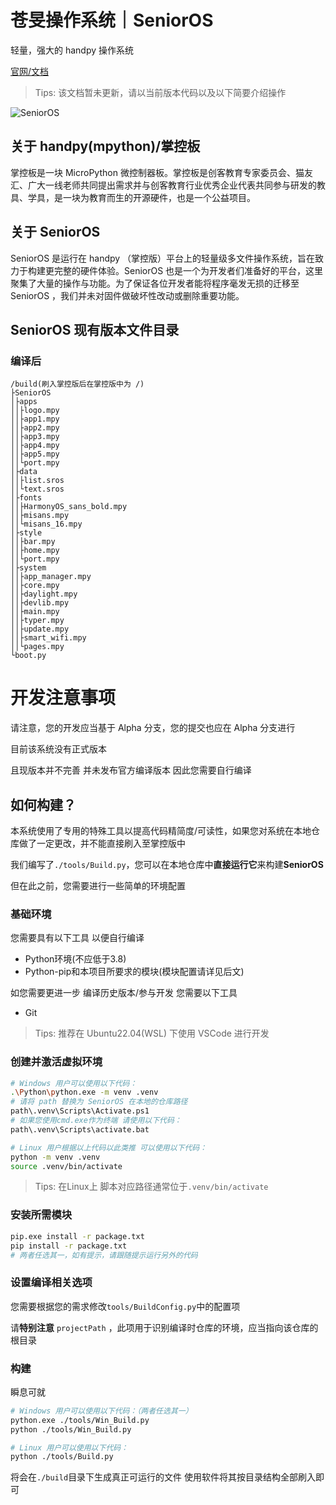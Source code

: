 # 苍旻操作系统｜SeniorOS

轻量，强大的 handpy 操作系统

[官网/文档](https://senior.stfp.site/)

> Tips: 该文档暂未更新，请以当前版本代码以及以下简要介绍操作

![SeniorOS](https://senior.stfp.site/assets/senior.jpg)

## 关于 handpy(mpython)/掌控板

掌控板是一块 MicroPython 微控制器板。掌控板是创客教育专家委员会、猫友汇、广大一线老师共同提出需求并与创客教育行业优秀企业代表共同参与研发的教具、学具，是一块为教育而生的开源硬件，也是一个公益项目。

## 关于 SeniorOS

SeniorOS 是运行在 handpy （掌控版）平台上的轻量级多文件操作系统，旨在致力于构建更完整的硬件体验。SeniorOS 也是一个为开发者们准备好的平台，这里聚集了大量的操作与功能。为了保证各位开发者能将程序毫发无损的迁移至 SeniorOS ，我们并未对固件做破坏性改动或删除重要功能。

## SeniorOS 现有版本文件目录

### 编译后

```
/build(刷入掌控版后在掌控版中为 /)
├SeniorOS
│├apps
││├logo.mpy
││├app1.mpy
││├app2.mpy
││├app3.mpy
││├app4.mpy
││├app5.mpy
││└port.mpy
│├data
││├list.sros
││└text.sros
│├fonts
││├HarmonyOS_sans_bold.mpy
││├misans.mpy
││└misans_16.mpy
│├style
││├bar.mpy
││├home.mpy
││└port.mpy
│├system
││├app_manager.mpy
││├core.mpy
││├daylight.mpy
││├devlib.mpy
││├main.mpy
││├typer.mpy
││├update.mpy
││├smart_wifi.mpy
││└pages.mpy
└boot.py
```

# 开发注意事项

请注意，您的开发应当基于 Alpha 分支，您的提交也应在 Alpha 分支进行

目前该系统没有正式版本

且现版本并不完善 并未发布官方编译版本 因此您需要自行编译

## 如何构建？

本系统使用了专用的特殊工具以提高代码精简度/可读性，如果您对系统在本地仓库做了一定更改，并不能直接刷入至掌控版中

我们编写了`./tools/Build.py`，您可以在本地仓库中**直接运行它**来构建**SeniorOS**

但在此之前，您需要进行一些简单的环境配置

### 基础环境

您需要具有以下工具 以便自行编译

- Python环境(不应低于3.8)
- Python-pip和本项目所要求的模块(模块配置请详见后文)

如您需要更进一步 编译历史版本/参与开发 您需要以下工具

- Git

> Tips: 推荐在 Ubuntu22.04(WSL) 下使用 VSCode 进行开发

### 创建并激活虚拟环境

```bash
# Windows 用户可以使用以下代码：
.\Python\python.exe -m venv .venv
# 请将 path 替换为 SeniorOS 在本地的仓库路径
path\.venv\Scripts\Activate.ps1
# 如果您使用cmd.exe作为终端 请使用以下代码：
path\.venv\Scripts\activate.bat

# Linux 用户根据以上代码以此类推 可以使用以下代码：
python -m venv .venv
source .venv/bin/activate
```
> Tips: 在Linux上 脚本对应路径通常位于`.venv/bin/activate`

### 安装所需模块

```bash
pip.exe install -r package.txt
pip install -r package.txt
# 两者任选其一，如有提示，请跟随提示运行另外的代码
```

### 设置编译相关选项

您需要根据您的需求修改`tools/BuildConfig.py`中的配置项

请**特别注意** `projectPath` ，此项用于识别编译时仓库的环境，应当指向该仓库的根目录

### 构建

瞬息可就

```bash
# Windows 用户可以使用以下代码：（两者任选其一）
python.exe ./tools/Win_Build.py
python ./tools/Win_Build.py

# Linux 用户可以使用以下代码：
python ./tools/Build.py
```

将会在`./build`目录下生成真正可运行的文件 使用软件将其按目录结构全部刷入即可